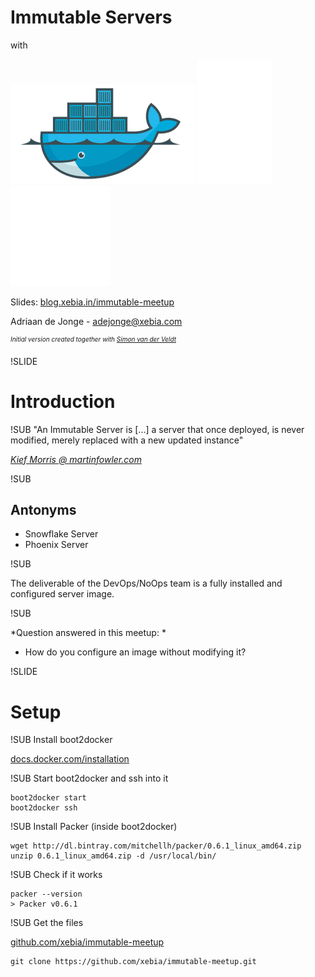 # Immutable Servers
with

![Docker logo](img/docker-logo-no-text.png) <!-- .element: class="noborder" -->
![plus](img/plus.png) <!-- .element: class="noborder" -->
![Consul logo](img/consul-logo.png) <!-- .element: class="noborder" -->

Slides: [blog.xebia.in/immutable-meetup](http://blog.xebia.in/immutable-meetup)

Adriaan de Jonge - [adejonge@xebia.com](mailto:adejonge@xebia.com)

<sup style="font-size: 10px;">*Initial version created together with [Simon van der Veldt](mailto:svanderveldt@xebia.com)*</sup>

!SLIDE
# Introduction

!SUB
"An Immutable Server is [...] a server that once deployed, is never modified, merely replaced with a new updated instance"

[_Kief Morris @ martinfowler.com_](http://martinfowler.com/bliki/ImmutableServer.html)

!SUB
## Antonyms

 - Snowflake Server
 - Phoenix Server

!SUB

The deliverable of the DevOps/NoOps team is a fully installed and configured server image.


!SUB

*Question answered in this meetup: *

 - How do you configure an image without modifying it?


!SLIDE
# Setup


!SUB
Install boot2docker

[docs.docker.com/installation](http://docs.docker.com/installation)

!SUB
Start boot2docker and ssh into it
```
boot2docker start
boot2docker ssh
```

!SUB
Install Packer (inside boot2docker)
```
wget http://dl.bintray.com/mitchellh/packer/0.6.1_linux_amd64.zip
unzip 0.6.1_linux_amd64.zip -d /usr/local/bin/
```

!SUB
Check if it works
```
packer --version
> Packer v0.6.1
```

!SUB
Get the files

[github.com/xebia/immutable-meetup](https://github.com/xebia/immutable-meetup)
```
git clone https://github.com/xebia/immutable-meetup.git
```



